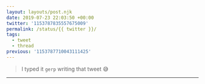 ```yaml
---
layout: layouts/post.njk
date: 2019-07-23 22:03:50 +00:00
twitter: '1153787835557675009'
permalink: /status/{{ twitter }}/
tags: 
  - tweet
  - thread
previous: '1153787710043111425'
---
```


> I typed it `gerp` writing that tweet 😅

---
